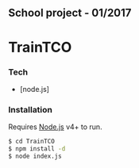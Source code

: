 ## School project - 01/2017
# TrainTCO

### Tech

* [node.js]


### Installation

Requires [Node.js](https://nodejs.org/) v4+ to run.
```sh
$ cd TrainTCO
$ npm install -d
$ node index.js
```
